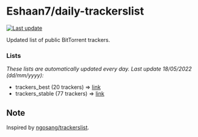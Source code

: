 
# Eshaan7/daily-trackerslist 

[![Last update](https://img.shields.io/badge/Last%20update-18/05/2022-blue.svg)](#)

Updated list of public BitTorrent trackers.

### Lists
*These lists are automatically updated every day. Last update 18/05/2022 (_dd/mm/yyyy_):*

* trackers_best (20 trackers) => [link](https://raw.githubusercontent.com/eshaan7/daily-trackerslist/master/trackers_best.txt)
* trackers_stable (77 trackers) => [link](https://raw.githubusercontent.com/eshaan7/daily-trackerslist/master/trackers_stable.txt)

## Note

Inspired by [ngosang/trackerslist](https://github.com/ngosang/trackerslist).
